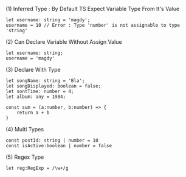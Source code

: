 (1) Inferred Type : By Default TS Expect Variable Type From It's Value

    let username: string = 'magdy';
    username = 10 // Error : Type 'number' is not assignable to type 'string'


(2) Can Declare Variable Without Assign Value

    let username: string;
    username = 'magdy' 


(3) Declare With Type

    let songName: string = 'Bla';
    let songDisplayed: boolean = false;
    let sontTime: number = 4;
    let album: any = 1984;

    const sum = (a:number, b:number) => {
        return a + b
    }

(4) Multi Types

    const postId: string | number = 10
    const isActive:boolean | number = false

(5) Regex Type

    let reg:RegExp = /\w+/g